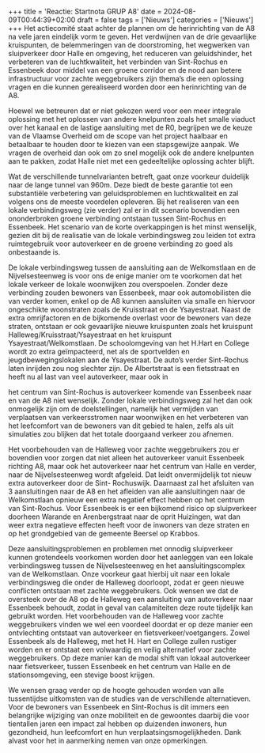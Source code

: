 +++
title = 'Reactie: Startnota GRUP A8'
date = 2024-08-09T00:44:39+02:00
draft = false
tags = ['Nieuws']
categories = ['Nieuws']
+++
Het actiecomité staat achter de plannen om de herinrichting van de A8 na vele jaren eindelijk vorm
te geven. Het verdwijnen van de drie gevaarlijke kruispunten, de belemmeringen van de
doorstroming, het wegwerken van sluipverkeer door Halle en omgeving, het reduceren van
geluidshinder, het verbeteren van de luchtkwaliteit, het verbinden van Sint-Rochus en Essenbeek
door middel van een groene corridor en de nood aan betere infrastructuur voor zachte
weggebruikers zijn thema’s die een oplossing vragen en die kunnen gerealiseerd worden door een
herinrichting van de A8. 

Hoewel we betreuren dat er niet gekozen werd voor een meer integrale
oplossing met het oplossen van andere knelpunten zoals het smalle viaduct over het kanaal en de
lastige aansluiting met de R0, begrijpen we de keuze van de Vlaamse Overheid om de scope van het
project haalbaar en betaalbaar te houden door te kiezen van een stapsgewijze aanpak. We vragen de
overheid dan ook om zo snel mogelijk ook de andere knelpunten aan te pakken, zodat Halle niet met
een gedeeltelijke oplossing achter blijft.

Wat de verschillende tunnelvarianten betreft, gaat onze voorkeur duidelijk naar de lange tunnel van
960m. Deze biedt de beste garantie tot een substantiële verbetering van geluidsproblemen en
luchtkwaliteit en zal volgens ons de meeste voordelen opleveren. Bij het realiseren van een lokale
verbindingsweg (zie verder) zal er in dit scenario bovendien een ononderbroken groene verbinding
ontstaan tussen Sint-Rochus en Essenbeek. Het scenario van de korte overkappingen is het minst
wenselijk, gezien dit bij de realisatie van de lokale verbindingsweg zou leiden tot extra ruimtegebruik
voor autoverkeer en de groene verbinding zo goed als onbestaande is.

De lokale verbindingsweg tussen de aansluiting aan de Welkomstlaan en de Nijvelsesteenweg is voor
ons de enige manier om te voorkomen dat het lokale verkeer de lokale woonwijken zou overspoelen.
Zonder deze verbinding zouden bewoners van Essenbeek, maar ook automobilisten die van verder
komen, enkel op de A8 kunnen aansluiten via smalle en hiervoor ongeschikte woonstraten zoals de
Kruisstraat en de Ysayestraat. Naast de extra omrijfactoren en de bijkomende overlast voor de
bewoners van deze straten, ontstaan er ook gevaarlijke nieuwe kruispunten zoals het kruispunt
Halleweg/Kruisstraat/Ysayestraat en het kruispunt Ysayestraat/Welkomstlaan. De schoolomgeving
van het H.Hart en College wordt zo extra geïmpacteerd, net als de sportvelden en
jeugdbewegingslokalen aan de Ysayestraat. De auto’s verder Sint-Rochus laten inrijden zou nog
slechter zijn. De Albertstraat is een fietsstraat en heeft nu al last van veel autoverkeer, maar ook in

het centrum van Sint-Rochus is autoverkeer komende van Essenbeek naar en van de A8 niet
wenselijk. Zonder lokale verbindingsweg zal het dan ook onmogelijk zijn om de doelstellingen,
namelijk het vermijden van verplaatsen van verkeersstromen naar woonwijken en het verbeteren
van het leefcomfort van de bewoners van dit gebied te halen, zelfs als uit simulaties zou blijken dat
het totale doorgaand verkeer zou afnemen. 

Het voorbehouden van de Halleweg voor zachte weggebruikers zou er bovendien voor zorgen dat niet alleen het autoverkeer vanuit Essenbeek
richting A8, maar ook het autoverkeer naar het centrum van Halle en verder, naar de
Nijvelsesteenweg wordt afgeleid. Dat leidt onvermijdelijk tot nieuw extra autoverkeer door de Sint-
Rochuswijk. 
Daarnaast zal het afsluiten van 3 aansluitingen naar de A8 en het afleiden van alle
aansluitingen naar de Welkomstlaan opnieuw een extra negatief effect hebben op het centrum van
Sint-Rochus. Voor Essenbeek is er een bijkomend risico op sluipverkeer doorheen Warande en
Arenbergstraat naar de oprit Huizingen, wat dan weer extra negatieve effecten heeft voor de
inwoners van deze straten en op het grondgebied van de gemeente Beersel op Krabbos.

Deze aansluitingsproblemen en problemen met onnodig sluipverkeer kunnen grotendeels
voorkomen worden door het aanleggen van een lokale verbindingsweg tussen de Nijvelsesteenweg
en het aansluitingscomplex van de Welkomstlaan. 
Onze voorkeur gaat hierbij uit naar een lokale verbindingsweg die onder de Halleweg doorloopt, zodat er geen nieuwe conflicten ontstaan met
zachte weggebruikers. Ook wensen we dat de oversteek over de A8 op de Halleweg een aansluiting
van autoverkeer naar Essenbeek behoudt, zodat in geval van calamiteiten deze route tijdelijk kan
gebruikt worden. Het voorbehouden van de Halleweg voor zachte weggebruikers vinden we wel een
voordeel doordat er op deze manier een ontvlechting ontstaat van autoverkeer en
fietsverkeer/voetgangers. 
Zowel Essenbeek als de Halleweg, met het H. Hart en College zullen
rustiger worden en er ontstaat een volwaardig en veilig alternatief voor zachte weggebruikers. Op
deze manier kan de modal shift van lokaal autoverkeer naar fietsverkeer, tussen Essenbeek en het
centrum van Halle en de stationsomgeving, een stevige boost krijgen.

We wensen graag verder op de hoogte gehouden worden van alle tussentijdse uitkomsten van de
studies van de verschillende alternatieven. Voor de bewoners van Essenbeek en Sint-Rochus is dit
immers een belangrijke wijziging van onze mobiliteit en de gewoontes daarbij die voor tientallen
jaren een impact zal hebben op duizenden inwoners, hun gezondheid, hun leefcomfort en hun
verplaatsingsmogelijkheden. Dank alvast voor het in aanmerking nemen van onze opmerkingen.